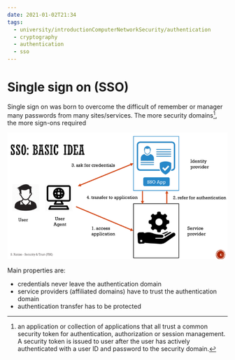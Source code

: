 ```yaml
---
date: 2021-01-02T21:34
tags:
  - university/introductionComputerNetworkSecurity/authentication
  - cryptography
  - authentication
  - sso
---
```


# Single sign on (SSO)
Single sign on was born to overcome the difficult of remember or manager many passwords from many sites/services.
The more security domains[^secDomain], the more sign-ons required

![SSO basic idea](./static/ssoBasicIdea.png)

Main properties are:

* credentials never leave the authentication domain
* service providers (affiliated domains) have to trust the authentication domain
* authentication transfer has to be protected

[^secDomain]: an application or collection of applications that all trust a common security token for authentication, authorization or session management. A security token is issued to user after the user has actively authenticated with a user ID and password to the security domain.
